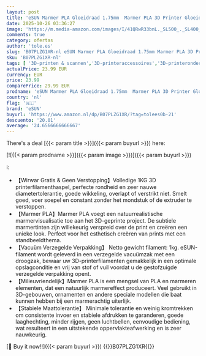 ```yaml
---
layout: post
title: 'eSUN Marmer PLA Gloeidraad 1.75mm  Marmer PLA 3D Printer Gloeidraad  Dimensionale Nauwkeurigheid +/- 0.05mm  1KG  2.2 LBS  Spoel 3D Printen Materiaal voor 3D Printer  Marmer Kleur'
date: 2025-10-26 03:36:27
image: 'https://m.media-amazon.com/images/I/41QRwR33bnL._SL500_._SL400_.jpg'
comments: true
category: ofertas
author: 'tole.es'
slug: 'B07PLZG1XR-nl eSUN Marmer PLA Gloeidraad 1.75mm Marmer PLA 3D Printer...'
sku: 'B07PLZG1XR-nl'
tags: [ '3D-printen & scannen','3D-printeraccessoires','3D-printeronderdelen & 3D-printeraccessoires','Zakelijk, industrie & wetenschap','esun','🇳🇱', ]
actualPrice: 23.99 EUR
currency: EUR
price: 23.99
comparePrice: 29.99 EUR
prodname: 'eSUN Marmer PLA Gloeidraad 1.75mm  Marmer PLA 3D Printer Gloeidraad  Dimensionale Nauwkeurigheid +/- 0.05mm  1KG  2.2 LBS  Spoel 3D Printen Materiaal voor 3D Printer  Marmer Kleur'
country: 'nl'
flag: '🇳🇱'
brand: 'eSUN'
buyurl: 'https://www.amazon.nl/dp/B07PLZG1XR/?tag=tolees0b-21'
descuento: '20.01'
average: '24.6566666666667'
---
```


There's a deal [{{< param title >}}]({{< param buyurl >}})  here:

[![{{< param prodname >}}]({{< param image >}})]({{< param buyurl >}})

ℹ️:

- 【Wirwar Gratis & Geen Verstopping】Volledige 1KG 3D printerfilamenthaspel, perfecte rondheid en zeer nauwe diametertolerantie, goede wikkeling, overlapt of verstrikt niet. Smelt goed, voer soepel en constant zonder het mondstuk of de extruder te verstoppen.
- 【Marmer PLA】Marmer PLA voegt een natuurrealistische marmervisualisatie toe aan het 3D-geprinte project. De subtiele marmertinten zijn willekeurig verspreid over de print en creëren een unieke look. Perfect voor het esthetisch creëren van prints met een standbeeldthema.
- 【Vacuüm Verzegelde Verpakking】 Netto gewicht filament: 1kg. eSUN-filament wordt geleverd in een verzegelde vacuümzak met een droogzak, bewaar uw 3D-printerfilamenten gemakkelijk in een optimale opslagconditie en vrij van stof of vuil voordat u de gestofzuigde verzegelde verpakking opent.
- 【Milieuvriendelijk】Marmer PLA is een mengsel van PLA en marmeren elementen, dat een natuurlijk marmereffect produceert. Veel gebruikt in 3D-gebouwen, ornamenten en andere speciale modellen die baat kunnen hebben bij een marmerachtig uiterlijk.
- 【Stabiele Maattolerantie】 Minimale tolerantie en weinig kromtrekken om consistente invoer en stabiele afdrukken te garanderen, goede laaghechting, minder rijgen, geen luchtbellen, eenvoudige bediening, wat resulteert in een uitstekende oppervlakteafwerking en is zeer nauwkeurig.

[🛒 Buy it now!!]({{< param buyurl >}})
{{<world>}}B07PLZG1XR{{</world>}}
